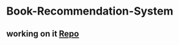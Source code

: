 # Book-Recommendation-System

## working on it [Repo](https://github.com/Zabirhasanbadhon/Book-Recommendation-System)
